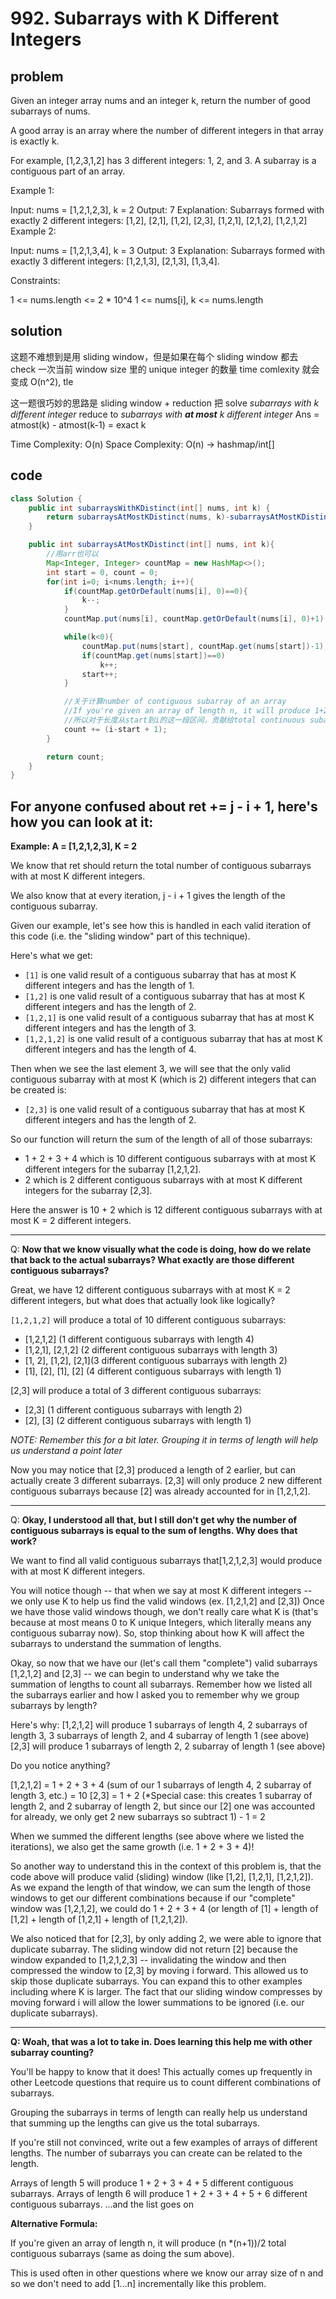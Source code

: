 # 992. Subarrays with K Different Integers

## problem

Given an integer array nums and an integer k, return the number of good subarrays of nums.

A good array is an array where the number of different integers in that array is exactly k.

For example, [1,2,3,1,2] has 3 different integers: 1, 2, and 3.
A subarray is a contiguous part of an array.

Example 1:

Input: nums = [1,2,1,2,3], k = 2
Output: 7
Explanation: Subarrays formed with exactly 2 different integers: [1,2], [2,1], [1,2], [2,3], [1,2,1], [2,1,2], [1,2,1,2]
Example 2:

Input: nums = [1,2,1,3,4], k = 3
Output: 3
Explanation: Subarrays formed with exactly 3 different integers: [1,2,1,3], [2,1,3], [1,3,4].

Constraints:

1 <= nums.length <= 2 \* 10^4
1 <= nums[i], k <= nums.length

## solution

这题不难想到是用 sliding window，但是如果在每个 sliding window 都去 check 一次当前 window size 里的 unique integer 的数量 time comlexity 就会变成 O(n^2), tle

这一题很巧妙的思路是 sliding window + reduction
把 solve _subarrays with k different integer_ reduce to _subarrays with **at most** k different integer_
Ans = atmost(k) - atmost(k-1) = exact k

Time Complexity: O(n)
Space Complexity: O(n) -> hashmap/int[]

## code

```java
class Solution {
    public int subarraysWithKDistinct(int[] nums, int k) {
        return subarraysAtMostKDistinct(nums, k)-subarraysAtMostKDistinct(nums, k-1);
    }

    public int subarraysAtMostKDistinct(int[] nums, int k){
        //用arr也可以
        Map<Integer, Integer> countMap = new HashMap<>();
        int start = 0, count = 0;
        for(int i=0; i<nums.length; i++){
            if(countMap.getOrDefault(nums[i], 0)==0){
                k--;
            }
            countMap.put(nums[i], countMap.getOrDefault(nums[i], 0)+1);

            while(k<0){
                countMap.put(nums[start], countMap.get(nums[start])-1);
                if(countMap.get(nums[start])==0)
                    k++;
                start++;
            }

            //关于计算number of contiguous subarray of an array
            //If you're given an array of length n, it will produce 1+2+...+n = (n *(n+1))/2 total contiguous subarrays
            //所以对于长度从start到i的这一段区间，贡献给total continuous subarrays的个数为这个区间的长度i-start+1
            count += (i-start + 1);
        }

        return count;
    }
}
```

## For anyone confused about ret += j - i + 1, here's how you can look at it:

**Example: A = [1,2,1,2,3], K = 2**

We know that ret should return the total number of contiguous subarrays with at most K different integers.

We also know that at every iteration, j - i + 1 gives the length of the contiguous subarray.

Given our example, let's see how this is handled in each valid iteration of this code (i.e. the "sliding window" part of this technique).

Here's what we get:

- `[1]` is one valid result of a contiguous subarray that has at most K different integers and has the length of 1.
- `[1,2]` is one valid result of a contiguous subarray that has at most K different integers and has the length of 2.
- `[1,2,1]` is one valid result of a contiguous subarray that has at most K different integers and has the length of 3.
- `[1,2,1,2]` is one valid result of a contiguous subarray that has at most K different integers and has the length of 4.

Then when we see the last element 3, we will see that the only valid contiguous subarray with at most K (which is 2) different integers that can be created is:

- `[2,3]` is one valid result of a contiguous subarray that has at most K different integers and has the length of 2.

So our function will return the sum of the length of all of those subarrays:

- 1 + 2 + 3 + 4 which is 10 different contiguous subarrays with at most K different integers for the subarray [1,2,1,2].
- 2 which is 2 different contiguous subarrays with at most K different integers for the subarray [2,3].

Here the answer is 10 + 2 which is 12 different contiguous subarrays with at most K = 2 different integers.

---

Q: **Now that we know visually what the code is doing, how do we relate that back to the actual subarrays? What exactly are those different contiguous subarrays?**

Great, we have 12 different contiguous subarrays with at most K = 2 different integers, but what does that actually look like logically?

`[1,2,1,2]` will produce a total of 10 different contiguous subarrays:

- [1,2,1,2] (1 different contiguous subarrays with length 4)
- [1,2,1], [2,1,2] (2 different contiguous subarrays with length 3)
- [1, 2], [1,2], [2,1](3 different contiguous subarrays with length 2)
- [1], [2], [1], [2] (4 different contiguous subarrays with length 1)

[2,3] will produce a total of 3 different contiguous subarrays:

- [2,3] (1 different contiguous subarrays with length 2)
- [2], [3] (2 different contiguous subarrays with length 1)

_NOTE: Remember this for a bit later. Grouping it in terms of length will help us understand a point later_

Now you may notice that [2,3] produced a length of 2 earlier, but can actually create 3 different subarrays.
[2,3] will only produce 2 new different contiguous subarrays because [2] was already accounted for in [1,2,1,2].

---

Q: **Okay, I understood all that, but I still don't get why the number of contiguous subarrays is equal to the sum of lengths. Why does that work?**

We want to find all valid contiguous subarrays that[1,2,1,2,3] would produce with at most K different integers.

You will notice though -- that when we say at most K different integers -- we only use K to help us find the valid windows (ex. [1,2,1,2] and [2,3])
Once we have those valid windows though, we don't really care what K is (that's because at most means 0 to K unique Integers, which literally means any contiguous subarray now). So, stop thinking about how K will affect the subarrays to understand the summation of lengths.

Okay, so now that we have our (let's call them "complete") valid subarrays [1,2,1,2] and [2,3] -- we can begin to understand why we take the summation of lengths to count all subarrays. Remember how we listed all the subarrays earlier and how I asked you to remember why we group subarrays by length?

Here's why:
[1,2,1,2] will produce 1 subarrays of length 4, 2 subarrays of length 3, 3 subarrays of length 2, and 4 subarray of length 1 (see above)
[2,3] will produce 1 subarrays of length 2, 2 subarray of length 1 (see above)

Do you notice anything?

[1,2,1,2] = 1 + 2 + 3 + 4 (sum of our 1 subarrays of length 4, 2 subarray of length 3, etc.) = 10
[2,3] = 1 + 2 (\*Special case: this creates 1 subarray of length 2, and 2 subarray of length 2, but since our [2] one was accounted for already, we only get 2 new subarrays so subtract 1) - 1 = 2

When we summed the different lengths (see above where we listed the iterations), we also get the same growth (i.e. 1 + 2 + 3 + 4)!

So another way to understand this in the context of this problem is, that the code above will produce valid (sliding) window (like [1,2], [1,2,1], [1,2,1,2]).
As we expand the length of that window, we can sum the length of those windows to get our different combinations because if our "complete" window was [1,2,1,2],
we could do 1 + 2 + 3 + 4 (or length of [1] + length of [1,2] + length of [1,2,1] + length of [1,2,1,2]).

We also noticed that for [2,3], by only adding 2, we were able to ignore that duplicate subarray. The sliding window did not return [2] because the window expanded to [1,2,1,2,3] -- invalidating the window and then compressed the window to [2,3] by moving i forward. This allowed us to skip those duplicate subarrays. You can expand this to other examples including where K is larger. The fact that our sliding window compresses by moving forward i will allow the lower summations to be ignored (i.e. our duplicate subarrays).

---

**Q: Woah, that was a lot to take in. Does learning this help me with other subarray counting?**

You'll be happy to know that it does! This actually comes up frequently in other Leetcode questions that require us to count different combinations of subarrays.

Grouping the subarrays in terms of length can really help us understand that summing up the lengths can give us the total subarrays.

If you're still not convinced, write out a few examples of arrays of different lengths. The number of subarrays you can create can be related to the length.

Arrays of length 5 will produce 1 + 2 + 3 + 4 + 5 different contiguous subarrays.
Arrays of length 6 will produce 1 + 2 + 3 + 4 + 5 + 6 different contiguous subarrays.
...and the list goes on

**Alternative Formula:**

If you're given an array of length n, it will produce (n \*(n+1))/2 total contiguous subarrays (same as doing the sum above).

This is used often in other questions where we know our array size of n and so we don't need to add [1...n] incrementally like this problem.
